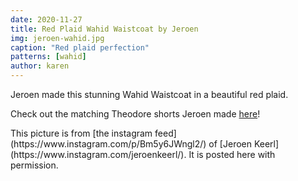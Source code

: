 ```yaml
---
date: 2020-11-27
title: Red Plaid Wahid Waistcoat by Jeroen
img: jeroen-wahid.jpg
caption: "Red plaid perfection"
patterns: [wahid]
author: karen
---
```

Jeroen made this stunning Wahid Waistcoat in a beautiful red plaid.

Check out the matching Theodore shorts Jeroen made [here](https://freesewing.org/showcase/theodore-jeroen/)!

<Note>
This picture is from [the instagram feed](https://www.instagram.com/p/Bm5y6JWngl2/) of [Jeroen Keerl](https://www.instagram.com/jeroenkeerl/). It is posted here with permission.
</Note>
